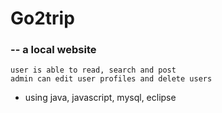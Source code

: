 # Go2trip
###  -- a local website 
    user is able to read, search and post
    admin can edit user profiles and delete users
    
* using java, javascript, mysql, eclipse
